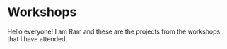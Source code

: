 # Workshops

Hello everyone! I am Ram and these are the projects from the workshops that I have attended.
